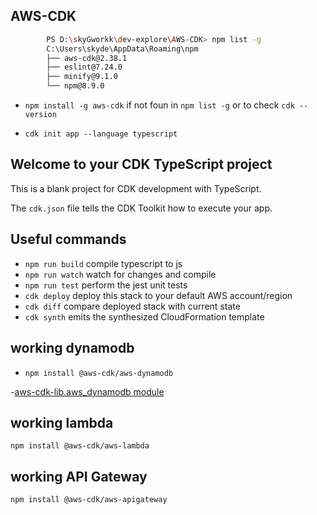 ## AWS-CDK

```bash
        PS D:\skyGworkk\dev-explore\AWS-CDK> npm list -g
        C:\Users\skyde\AppData\Roaming\npm
        ├── aws-cdk@2.38.1
        ├── eslint@7.24.0
        ├── minify@9.1.0
        └── npm@8.9.0
```

- `npm install -g aws-cdk` if not foun in `npm list -g` or to check `cdk --version`

- `cdk init app --language typescript`

## Welcome to your CDK TypeScript project

This is a blank project for CDK development with TypeScript.

The `cdk.json` file tells the CDK Toolkit how to execute your app.

## Useful commands

- `npm run build` compile typescript to js
- `npm run watch` watch for changes and compile
- `npm run test` perform the jest unit tests
- `cdk deploy` deploy this stack to your default AWS account/region
- `cdk diff` compare deployed stack with current state
- `cdk synth` emits the synthesized CloudFormation template

## working dynamodb

- `npm install @aws-cdk/aws-dynamodb`

-[aws-cdk-lib.aws_dynamodb module](https://docs.aws.amazon.com/cdk/api/v2/docs/aws-cdk-lib.aws_dynamodb-readme.html)

## working lambda

`npm install @aws-cdk/aws-lambda`

## working API Gateway

`npm install @aws-cdk/aws-apigateway`
